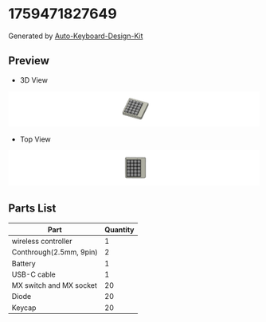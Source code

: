 # 1759471827649

Generated by [Auto-Keyboard-Design-Kit](https://auto-kdk.pages.dev/)

## Preview

- 3D View

![Case Preview](images/1759471827649-case-preview.png)

- Top View

![Top View](images/1759471827649-top-view.png)

## Parts List

|Part|Quantity|
|---|---|
|wireless controller|1|
|Conthrough(2.5mm, 9pin)|2|
|Battery|1|
USB-C cable|1|
|MX switch and MX socket|20|
|Diode|20|
|Keycap|20|

